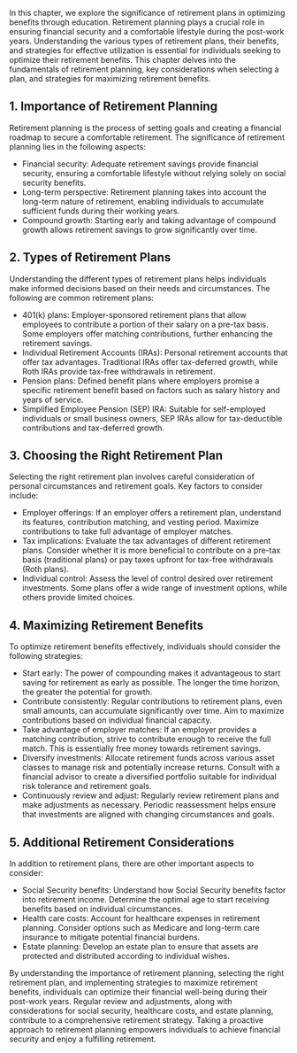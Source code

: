 
In this chapter, we explore the significance of retirement plans in optimizing benefits through education. Retirement planning plays a crucial role in ensuring financial security and a comfortable lifestyle during the post-work years. Understanding the various types of retirement plans, their benefits, and strategies for effective utilization is essential for individuals seeking to optimize their retirement benefits. This chapter delves into the fundamentals of retirement planning, key considerations when selecting a plan, and strategies for maximizing retirement benefits.

**1. Importance of Retirement Planning**
----------------------------------------

Retirement planning is the process of setting goals and creating a financial roadmap to secure a comfortable retirement. The significance of retirement planning lies in the following aspects:

* Financial security: Adequate retirement savings provide financial security, ensuring a comfortable lifestyle without relying solely on social security benefits.
* Long-term perspective: Retirement planning takes into account the long-term nature of retirement, enabling individuals to accumulate sufficient funds during their working years.
* Compound growth: Starting early and taking advantage of compound growth allows retirement savings to grow significantly over time.

**2. Types of Retirement Plans**
--------------------------------

Understanding the different types of retirement plans helps individuals make informed decisions based on their needs and circumstances. The following are common retirement plans:

* 401(k) plans: Employer-sponsored retirement plans that allow employees to contribute a portion of their salary on a pre-tax basis. Some employers offer matching contributions, further enhancing the retirement savings.
* Individual Retirement Accounts (IRAs): Personal retirement accounts that offer tax advantages. Traditional IRAs offer tax-deferred growth, while Roth IRAs provide tax-free withdrawals in retirement.
* Pension plans: Defined benefit plans where employers promise a specific retirement benefit based on factors such as salary history and years of service.
* Simplified Employee Pension (SEP) IRA: Suitable for self-employed individuals or small business owners, SEP IRAs allow for tax-deductible contributions and tax-deferred growth.

**3. Choosing the Right Retirement Plan**
-----------------------------------------

Selecting the right retirement plan involves careful consideration of personal circumstances and retirement goals. Key factors to consider include:

* Employer offerings: If an employer offers a retirement plan, understand its features, contribution matching, and vesting period. Maximize contributions to take full advantage of employer matches.
* Tax implications: Evaluate the tax advantages of different retirement plans. Consider whether it is more beneficial to contribute on a pre-tax basis (traditional plans) or pay taxes upfront for tax-free withdrawals (Roth plans).
* Individual control: Assess the level of control desired over retirement investments. Some plans offer a wide range of investment options, while others provide limited choices.

**4. Maximizing Retirement Benefits**
-------------------------------------

To optimize retirement benefits effectively, individuals should consider the following strategies:

* Start early: The power of compounding makes it advantageous to start saving for retirement as early as possible. The longer the time horizon, the greater the potential for growth.
* Contribute consistently: Regular contributions to retirement plans, even small amounts, can accumulate significantly over time. Aim to maximize contributions based on individual financial capacity.
* Take advantage of employer matches: If an employer provides a matching contribution, strive to contribute enough to receive the full match. This is essentially free money towards retirement savings.
* Diversify investments: Allocate retirement funds across various asset classes to manage risk and potentially increase returns. Consult with a financial advisor to create a diversified portfolio suitable for individual risk tolerance and retirement goals.
* Continuously review and adjust: Regularly review retirement plans and make adjustments as necessary. Periodic reassessment helps ensure that investments are aligned with changing circumstances and goals.

**5. Additional Retirement Considerations**
-------------------------------------------

In addition to retirement plans, there are other important aspects to consider:

* Social Security benefits: Understand how Social Security benefits factor into retirement income. Determine the optimal age to start receiving benefits based on individual circumstances.
* Health care costs: Account for healthcare expenses in retirement planning. Consider options such as Medicare and long-term care insurance to mitigate potential financial burdens.
* Estate planning: Develop an estate plan to ensure that assets are protected and distributed according to individual wishes.

By understanding the importance of retirement planning, selecting the right retirement plan, and implementing strategies to maximize retirement benefits, individuals can optimize their financial well-being during their post-work years. Regular review and adjustments, along with considerations for social security, healthcare costs, and estate planning, contribute to a comprehensive retirement strategy. Taking a proactive approach to retirement planning empowers individuals to achieve financial security and enjoy a fulfilling retirement.
